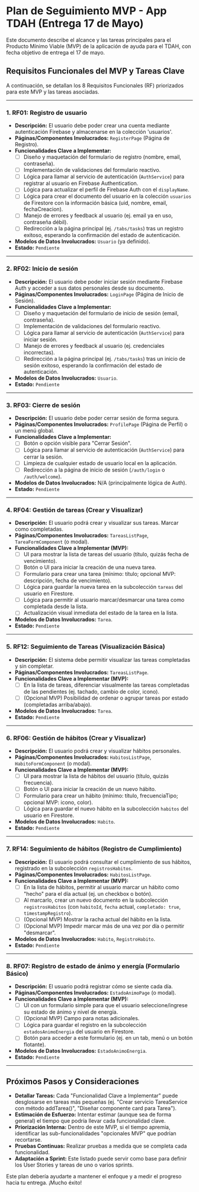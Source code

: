 # Plan de Seguimiento MVP - App TDAH (Entrega 17 de Mayo)

Este documento describe el alcance y las tareas principales para el Producto Mínimo Viable (MVP) de la aplicación de ayuda para el TDAH, con fecha objetivo de entrega el 17 de mayo.

## Requisitos Funcionales del MVP y Tareas Clave

A continuación, se detallan los 8 Requisitos Funcionales (RF) priorizados para este MVP y las tareas asociadas.

---

### 1. RF01: Registro de usuario
* **Descripción:** El usuario debe poder crear una cuenta mediante autenticación Firebase y almacenarse en la colección 'usuarios'.
* **Páginas/Componentes Involucrados:** `RegisterPage` (Página de Registro).
* **Funcionalidades Clave a Implementar:**
    * [ ] Diseño y maquetación del formulario de registro (nombre, email, contraseña).
    * [ ] Implementación de validaciones del formulario reactivo.
    * [ ] Lógica para llamar al servicio de autenticación (`AuthService`) para registrar al usuario en Firebase Authentication.
    * [ ] Lógica para actualizar el perfil de Firebase Auth con el `displayName`.
    * [ ] Lógica para crear el documento del usuario en la colección `usuarios` de Firestore con la información básica (uid, nombre, email, fechaCreacion).
    * [ ] Manejo de errores y feedback al usuario (ej. email ya en uso, contraseña débil).
    * [ ] Redirección a la página principal (ej. `/tabs/tasks`) tras un registro exitoso, esperando la confirmación del estado de autenticación.
* **Modelos de Datos Involucrados:** `Usuario` (ya definido).
* **Estado:** `Pendiente`

---

### 2. RF02: Inicio de sesión
* **Descripción:** El usuario debe poder iniciar sesión mediante Firebase Auth y acceder a sus datos personales desde su documento.
* **Páginas/Componentes Involucrados:** `LoginPage` (Página de Inicio de Sesión).
* **Funcionalidades Clave a Implementar:**
    * [ ] Diseño y maquetación del formulario de inicio de sesión (email, contraseña).
    * [ ] Implementación de validaciones del formulario reactivo.
    * [ ] Lógica para llamar al servicio de autenticación (`AuthService`) para iniciar sesión.
    * [ ] Manejo de errores y feedback al usuario (ej. credenciales incorrectas).
    * [ ] Redirección a la página principal (ej. `/tabs/tasks`) tras un inicio de sesión exitoso, esperando la confirmación del estado de autenticación.
* **Modelos de Datos Involucrados:** `Usuario`.
* **Estado:** `Pendiente`

---

### 3. RF03: Cierre de sesión
* **Descripción:** El usuario debe poder cerrar sesión de forma segura.
* **Páginas/Componentes Involucrados:** `ProfilePage` (Página de Perfil) o un menú global.
* **Funcionalidades Clave a Implementar:**
    * [ ] Botón o opción visible para "Cerrar Sesión".
    * [ ] Lógica para llamar al servicio de autenticación (`AuthService`) para cerrar la sesión.
    * [ ] Limpieza de cualquier estado de usuario local en la aplicación.
    * [ ] Redirección a la página de inicio de sesión (`/auth/login` o `/auth/welcome`).
* **Modelos de Datos Involucrados:** N/A (principalmente lógica de Auth).
* **Estado:** `Pendiente`

---

### 4. RF04: Gestión de tareas (Crear y Visualizar)
* **Descripción:** El usuario podrá crear y visualizar sus tareas. Marcar como completadas.
* **Páginas/Componentes Involucrados:** `TareasListPage`, `TareaFormComponent` (o modal).
* **Funcionalidades Clave a Implementar (MVP):**
    * [ ] UI para mostrar la lista de tareas del usuario (título, quizás fecha de vencimiento).
    * [ ] Botón o UI para iniciar la creación de una nueva tarea.
    * [ ] Formulario para crear una tarea (mínimo: título; opcional MVP: descripción, fecha de vencimiento).
    * [ ] Lógica para guardar la nueva tarea en la subcolección `tareas` del usuario en Firestore.
    * [ ] Lógica para permitir al usuario marcar/desmarcar una tarea como completada desde la lista.
    * [ ] Actualización visual inmediata del estado de la tarea en la lista.
* **Modelos de Datos Involucrados:** `Tarea`.
* **Estado:** `Pendiente`

---

### 5. RF12: Seguimiento de Tareas (Visualización Básica)
* **Descripción:** El sistema debe permitir visualizar las tareas completadas y sin completar.
* **Páginas/Componentes Involucrados:** `TareasListPage`.
* **Funcionalidades Clave a Implementar (MVP):**
    * [ ] En la lista de tareas, diferenciar visualmente las tareas completadas de las pendientes (ej. tachado, cambio de color, icono).
    * [ ] (Opcional MVP) Posibilidad de ordenar o agrupar tareas por estado (completadas arriba/abajo).
* **Modelos de Datos Involucrados:** `Tarea`.
* **Estado:** `Pendiente`

---

### 6. RF06: Gestión de hábitos (Crear y Visualizar)
* **Descripción:** El usuario podrá crear y visualizar hábitos personales.
* **Páginas/Componentes Involucrados:** `HabitosListPage`, `HabitoFormComponent` (o modal).
* **Funcionalidades Clave a Implementar (MVP):**
    * [ ] UI para mostrar la lista de hábitos del usuario (título, quizás frecuencia).
    * [ ] Botón o UI para iniciar la creación de un nuevo hábito.
    * [ ] Formulario para crear un hábito (mínimo: título, frecuenciaTipo; opcional MVP: icono, color).
    * [ ] Lógica para guardar el nuevo hábito en la subcolección `habitos` del usuario en Firestore.
* **Modelos de Datos Involucrados:** `Habito`.
* **Estado:** `Pendiente`

---

### 7. RF14: Seguimiento de hábitos (Registro de Cumplimiento)
* **Descripción:** El usuario podrá consultar el cumplimiento de sus hábitos, registrado en la subcolección `registrosHabitos`.
* **Páginas/Componentes Involucrados:** `HabitosListPage`.
* **Funcionalidades Clave a Implementar (MVP):**
    * [ ] En la lista de hábitos, permitir al usuario marcar un hábito como "hecho" para el día actual (ej. un checkbox o botón).
    * [ ] Al marcarlo, crear un nuevo documento en la subcolección `registrosHabitos` (con `habitoId`, `fecha` actual, `completado: true`, `timestampRegistro`).
    * [ ] (Opcional MVP) Mostrar la racha actual del hábito en la lista.
    * [ ] (Opcional MVP) Impedir marcar más de una vez por día o permitir "desmarcar".
* **Modelos de Datos Involucrados:** `Habito`, `RegistroHabito`.
* **Estado:** `Pendiente`

---

### 8. RF07: Registro de estado de ánimo y energía (Formulario Básico)
* **Descripción:** El usuario podrá registrar cómo se siente cada día.
* **Páginas/Componentes Involucrados:** `EstadoAnimoPage` (o modal).
* **Funcionalidades Clave a Implementar (MVP):**
    * [ ] UI con un formulario simple para que el usuario seleccione/ingrese su estado de ánimo y nivel de energía.
    * [ ] (Opcional MVP) Campo para notas adicionales.
    * [ ] Lógica para guardar el registro en la subcolección `estadosAnimoEnergia` del usuario en Firestore.
    * [ ] Botón para acceder a este formulario (ej. en un tab, menú o un botón flotante).
* **Modelos de Datos Involucrados:** `EstadoAnimoEnergia`.
* **Estado:** `Pendiente`

---

## Próximos Pasos y Consideraciones

* **Detallar Tareas:** Cada "Funcionalidad Clave a Implementar" puede desglosarse en tareas más pequeñas (ej. "Crear servicio TareaService con método addTarea()", "Diseñar componente card para Tarea").
* **Estimación de Esfuerzo:** Intentar estimar (aunque sea de forma general) el tiempo que podría llevar cada funcionalidad clave.
* **Priorización Interna:** Dentro de este MVP, si el tiempo apremia, identificar las sub-funcionalidades "opcionales MVP" que podrían recortarse.
* **Pruebas Continuas:** Realizar pruebas a medida que se completa cada funcionalidad.
* **Adaptación a Sprint:** Este listado puede servir como base para definir los User Stories y tareas de uno o varios sprints.

Este plan debería ayudarte a mantener el enfoque y a medir el progreso hacia tu entrega. ¡Mucho éxito!

